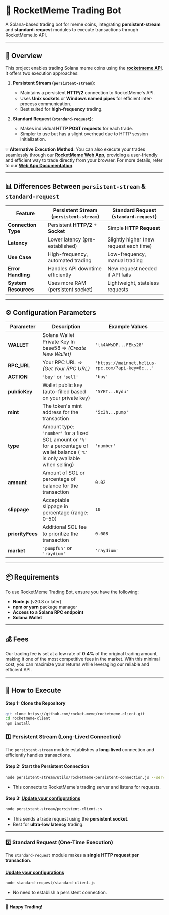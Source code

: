 # 🚀 RocketMeme Trading Bot

A Solana-based trading bot for meme coins, integrating **persistent-stream** and **standard-request** modules to execute transactions through RocketMeme.io API.

---

## 📌 Overview

This project enables trading Solana meme coins using the **[rocketmeme API](https://rocketmeme.io/docs)**. It offers two execution approaches:

1. **Persistent Stream (`persistent-stream`)**:

   - Maintains a persistent **HTTP/2** connection to RocketMeme's API.
   - Uses **Unix sockets** or **Windows named pipes** for efficient inter-process communication.
   - Best suited for **high-frequency** trading.

2. **Standard Request (`standard-request`)**:

   - Makes individual **HTTP POST requests** for each trade.
   - Simpler to use but has a slight overhead due to HTTP session initialization.

💡 **Alternative Execution Method:** You can also execute your trades seamlessly through our **[RocketMeme Web App](https://app.rocketmeme.io/)**, providing a user-friendly and efficient way to trade directly from your browser. For more details, refer to our **[Web App Documentation](https://rocketmeme.io/docs)**.

---

## 📊 Differences Between `persistent-stream` & `standard-request`

| Feature              | Persistent Stream (`persistent-stream`) | Standard Request (`standard-request`)   |
| -------------------- | --------------------------------------- | --------------------------------------- |
| **Connection Type**  | Persistent **HTTP/2 + Socket**          | Simple **HTTP Request**                 |
| **Latency**          | Lower latency (pre-established)         | Slightly higher (new request each time) |
| **Use Case**         | High-frequency, automated trading       | Low-frequency, manual trading           |
| **Error Handling**   | Handles API downtime efficiently        | New request needed if API fails         |
| **System Resources** | Uses more RAM (persistent socket)       | Lightweight, stateless requests         |

---

## ⚙️ Configuration Parameters

| Parameter   | Description | Example Values |
|------------|-------------|---------------|
| **WALLET** | Solana Wallet Private Key In base58 ⇒ *(Create New Wallet)* | `'tk4AWsDP...FEks28'` |
| **RPC_URL** | Your RPC URL ⇒ *(Get Your RPC URL)* | `'https://mainnet.helius-rpc.com/?api-key=8c...'` |
| **ACTION** | `'buy'` or `'sell'` | `'buy'` |
| **publicKey** | Wallet public key (auto-filled based on your private key) | `'5YET...6ydu'` |
| **mint** | The token's mint address for the transaction | `'5c3h...pump'` |
| **type** | Amount type: `'number'` for a fixed SOL amount or `'%'` for a percentage of wallet balance (`'%'` is only available when selling) | `'number'` |
| **amount** | Amount of SOL or percentage of balance for the transaction | `0.02` |
| **slippage** | Acceptable slippage in percentage (range: 0–50) | `10` |
| **priorityFees** | Additional SOL fee to prioritize the transaction | `0.008` |
| **market** | `'pumpfun'` or `'raydium'` | `'raydium'` |

---

## 📦 Requirements

To use RocketMeme Trading Bot, ensure you have the following:

- **Node.js** (v20.8 or later)
- **npm or yarn** package manager
- **Access to a Solana RPC endpoint**
- **Solana Wallet**

---

## 💰 Fees

Our trading fee is set at a low rate of **0.4%** of the original trading amount, making it one of the most competitive fees in the market. With this minimal cost, you can maximize your returns while leveraging our reliable and efficient API.

---

## 🚀 How to Execute

#### **Step 1: Clone the Repository**
```sh
git clone https://github.com/rocket-meme/rocketmeme-client.git
cd rocketmeme-client
npm install
```

### 1️⃣ Persistent Stream (Long-Lived Connection)

The `persistent-stream` module establishes a **long-lived** connection and efficiently handles transactions.

#### **Step 2: Start the Persistent Connection**
```sh
node persistent-stream/utils/rocketmeme-persistent-connection.js --server https://trade.rocketmeme.io
```

- This connects to RocketMeme's trading server and listens for requests.

#### **Step 3: [Update your configurations](#️-configuration-parameters)**
```sh
node persistent-stream/persistent-client.js
```

- This sends a trade request using the **persistent socket**.
- Best for **ultra-low latency** trading.

---

### 2️⃣ Standard Request (One-Time Execution)

The `standard-request` module makes a **single HTTP request per transaction**.

#### **[Update your configurations](#️-configuration-parameters)**
```sh
node standard-request/standard-client.js
```

- No need to establish a persistent connection.

---

🚀 **Happy Trading!**

